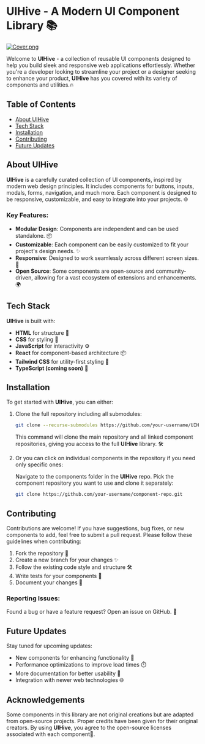 # UIHive - A Modern UI Component Library 📚

[![Cover.png](https://i.postimg.cc/pV514vKM/Cover.png)](https://postimg.cc/NLY42WNd)

Welcome to **UIHive** - a collection of reusable UI components designed to help you build sleek and responsive web applications effortlessly. Whether you're a developer looking to streamline your project or a designer seeking to enhance your product, **UIHive** has you covered with its variety of components and utilities.🔥

## Table of Contents
- [About UIHive](#about-uihive)
- [Tech Stack](#tech-stack)
- [Installation](#installation)
- [Contributing](#contributing)
- [Future Updates](#future-updates)

## About UIHive
**UIHive** is a carefully curated collection of UI components, inspired by modern web design principles. It includes components for buttons, inputs, modals, forms, navigation, and much more. Each component is designed to be responsive, customizable, and easy to integrate into your projects. 🌐

### Key Features:
- **Modular Design**: Components are independent and can be used standalone. 📦
- **Customizable**: Each component can be easily customized to fit your project's design needs. ✨
- **Responsive**: Designed to work seamlessly across different screen sizes. 📱
- **Open Source**: Some components are open-source and community-driven, allowing for a vast ecosystem of extensions and enhancements. 🌍

## Tech Stack
**UIHive** is built with:
- **HTML** for structure 📜
- **CSS** for styling 🎨
- **JavaScript** for interactivity ⚙️
- **React** for component-based architecture 📦
- **Tailwind CSS** for utility-first styling 💨
- **TypeScript (coming soon)** 📜

## Installation
To get started with **UIHive**, you can either:
1. Clone the full repository including all submodules:

    ```bash
    git clone --recurse-submodules https://github.com/your-username/UIHive.git
    ```

   This command will clone the main repository and all linked component repositories, giving you access to the full **UIHive** library. 🛠️

2. Or you can click on individual components in the repository if you need only specific ones:

   Navigate to the components folder in the **UIHive** repo.
   Pick the component repository you want to use and clone it separately:

    ```bash
    git clone https://github.com/your-username/component-repo.git
    ```

## Contributing
Contributions are welcome! If you have suggestions, bug fixes, or new components to add, feel free to submit a pull request. Please follow these guidelines when contributing:
1. Fork the repository 🔄
2. Create a new branch for your changes ✨
3. Follow the existing code style and structure 🛠️
4. Write tests for your components 📝
5. Document your changes 📜

### Reporting Issues:
Found a bug or have a feature request? Open an issue on GitHub. 🐛

## Future Updates
Stay tuned for upcoming updates:
- New components for enhancing functionality 🚀
- Performance optimizations to improve load times ⏱️
- More documentation for better usability 📘
- Integration with newer web technologies 🌐

## Acknowledgements
Some components in this library are not original creations but are adapted from open-source projects. Proper credits have been given for their original creators. By using **UIHive**, you agree to the open-source licenses associated with each component📜.
